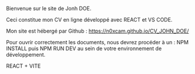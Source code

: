 Bienvenue sur le site de Jonh DOE.

Ceci constitue mon CV en ligne développé avec REACT et VS CODE.

Mon site est hébergé par Github : https://n0xcam.github.io/CV_JOHN_DOE/

Pour ouvrir correctement les documents, nous devrez procéder à un : NPM INSTALL puis NPM RUN DEV au sein de votre environnement de développement.

REACT + VITE
